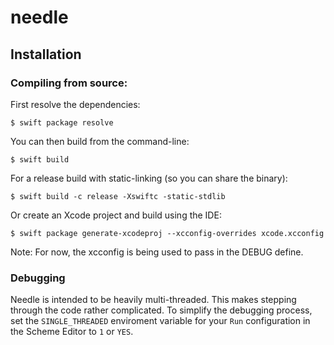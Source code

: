 # needle

## Installation

### Compiling from source:

First resolve the dependencies:

```
$ swift package resolve
```

You can then build from the command-line:

```
$ swift build
```

For a release build with static-linking (so you can share the binary):

```
$ swift build -c release -Xswiftc -static-stdlib
```

Or create an Xcode project and build using the IDE:

```
$ swift package generate-xcodeproj --xcconfig-overrides xcode.xcconfig 
```
Note: For now, the xcconfig is being used to pass in the DEBUG define.

### Debugging

Needle is intended to be heavily multi-threaded. This makes stepping through the code rather complicated. To simplify the debugging process, set the `SINGLE_THREADED` enviroment variable for your `Run` configuration in the Scheme Editor to `1` or `YES`.

